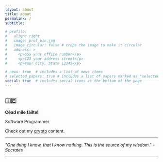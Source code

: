 ```yaml
---
layout: about
title: about
permalink: /
subtitle:

# profile:
#   align: right
#   image: prof_pic.jpg
#   image_circular: false # crops the image to make it circular
#   address: >
#     <p>555 your office number</p>
#     <p>123 your address street</p>
#     <p>Your City, State 12345</p>

# news: true  # includes a list of news items
# selected_papers: true # includes a list of papers marked as "selected={true}"
social: true  # includes social icons at the bottom of the page
---
```



## 🇮🇪

**Céad míle fáilte!**

Software Programmer

Check out my [crypto](/crypto) content.


---

_"One thing I know, that I know nothing. This is the source of my wisdom." - Socrates_

---
